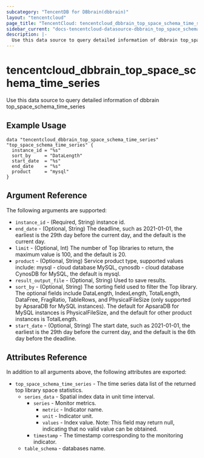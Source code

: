 ```yaml
---
subcategory: "TencentDB for DBbrain(dbbrain)"
layout: "tencentcloud"
page_title: "TencentCloud: tencentcloud_dbbrain_top_space_schema_time_series"
sidebar_current: "docs-tencentcloud-datasource-dbbrain_top_space_schema_time_series"
description: |-
  Use this data source to query detailed information of dbbrain top_space_schema_time_series
---
```


# tencentcloud_dbbrain_top_space_schema_time_series

Use this data source to query detailed information of dbbrain top_space_schema_time_series

## Example Usage

```hcl
data "tencentcloud_dbbrain_top_space_schema_time_series" "top_space_schema_time_series" {
  instance_id = "%s"
  sort_by     = "DataLength"
  start_date  = "%s"
  end_date    = "%s"
  product     = "mysql"
}
```

## Argument Reference

The following arguments are supported:

* `instance_id` - (Required, String) instance id.
* `end_date` - (Optional, String) The deadline, such as 2021-01-01, the earliest is the 29th day before the current day, and the default is the current day.
* `limit` - (Optional, Int) The number of Top libraries to return, the maximum value is 100, and the default is 20.
* `product` - (Optional, String) Service product type, supported values include: mysql - cloud database MySQL, cynosdb - cloud database CynosDB for MySQL, the default is mysql.
* `result_output_file` - (Optional, String) Used to save results.
* `sort_by` - (Optional, String) The sorting field used to filter the Top library. The optional fields include DataLength, IndexLength, TotalLength, DataFree, FragRatio, TableRows, and PhysicalFileSize (only supported by ApsaraDB for MySQL instances). The default for ApsaraDB for MySQL instances is PhysicalFileSize, and the default for other product instances is TotalLength.
* `start_date` - (Optional, String) The start date, such as 2021-01-01, the earliest is the 29th day before the current day, and the default is the 6th day before the deadline.

## Attributes Reference

In addition to all arguments above, the following attributes are exported:

* `top_space_schema_time_series` - The time series data list of the returned top library space statistics.
  * `series_data` - Spatial index data in unit time interval.
    * `series` - Monitor metrics.
      * `metric` - Indicator name.
      * `unit` - Indicator unit.
      * `values` - Index value. Note: This field may return null, indicating that no valid value can be obtained.
    * `timestamp` - The timestamp corresponding to the monitoring indicator.
  * `table_schema` - databases name.



